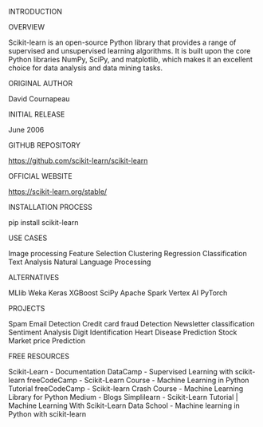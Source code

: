 INTRODUCTION


OVERVIEW

Scikit-learn is an open-source Python library that provides a range of supervised and unsupervised learning algorithms. It is built upon the core Python libraries NumPy, SciPy, and matplotlib, which makes it an excellent choice for data analysis and data mining tasks.


ORIGINAL AUTHOR

David Cournapeau

INITIAL RELEASE

June 2006


GITHUB REPOSITORY

https://github.com/scikit-learn/scikit-learn


OFFICIAL WEBSITE

https://scikit-learn.org/stable/


INSTALLATION PROCESS

pip install scikit-learn


USE CASES

Image processing
Feature Selection
Clustering
Regression
Classification
Text Analysis
Natural Language Processing


ALTERNATIVES

MLlib
Weka
Keras
XGBoost
SciPy
Apache Spark
Vertex AI
PyTorch

PROJECTS

Spam Email Detection
Credit card fraud Detection
Newsletter classification
Sentiment Analysis
Digit Identification
Heart Disease Prediction
Stock Market price Prediction


FREE RESOURCES

Scikit-Learn - Documentation 
DataCamp - Supervised Learning with scikit-learn
freeCodeCamp - Scikit-Learn Course - Machine Learning in Python Tutorial
freeCodeCamp - Scikit-learn Crash Course - Machine Learning Library for Python
Medium - Blogs
Simplilearn - Scikit-Learn Tutorial | Machine Learning With Scikit-Learn
Data School - Machine learning in Python with scikit-learn
